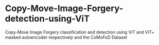 # Copy-Move-Image-Forgery-detection-using-ViT
Copy-Move Image Forgery classification and detection using ViT and ViT+ masked autoencoder respectively and the CoMoFoD Dataset
